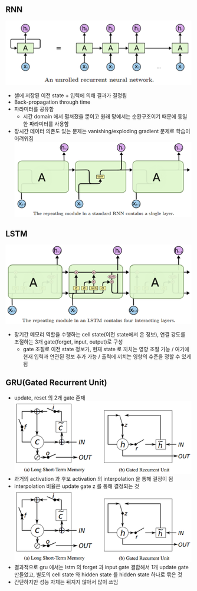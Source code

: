 ## RNN
![RNN](images/11_1.PNG "RNN")
* 셀에 저장된 이전 state + 입력에 의해 결과가 결정됨
* Back-propagation through time
* 파라미터를 공유함
	* 시간 domain 에서 펼쳐졌을 뿐이고 원래 망에서는 순환구조이기 때문에 동일한 파라미터를 사용함
* 장시간 데이터 의존도 있는 문제는 vanishing/exploding gradient 문제로 학습이 어려워짐
![RNN](images/11_2.PNG "RNN")


## LSTM
![lstm](images/11_3.PNG "lstm")
* 장기간 메모리 역할을 수행하는 cell state(이전 state에서 온 정보), 연결 강도를 조절하는 3개 gate(forget, input, output)로 구성
	* gate 조절로 이전 state 정보가, 현재 state 로 끼치는 영향 조절 가능 / 여기에 현재 입력과 연관된 정보 추가 가능 / 출력에 끼치는 영향의 수준을 정할 수 있게 됨

## GRU(Gated Recurrent Unit)
* update, reset 의 2개 gate 존재
![gru](images/11_4.PNG "gru")
* 과거의 activation 과 후보 activation 의 interpolation 을 통해 결정이 됨
* interpolation 비율은 update gate z 를 통해 결정되는 것
![gru](images/11_4.PNG "gru")
* 결과적으로 gru 에서는 lstm 의 forget 과 input gate 결합해서 1개 update gate 만들었고, 별도의 cell state 와 hidden state 를 hidden state 하나로 묶은 것
* 간단하지만 성능 자체는 뒤지지 않아서 많이 쓰임
